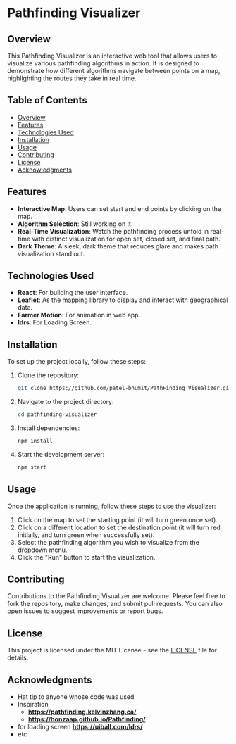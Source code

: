 # Pathfinding Visualizer

## Overview
This Pathfinding Visualizer is an interactive web tool that allows users to visualize various pathfinding algorithms in action. It is designed to demonstrate how different algorithms navigate between points on a map, highlighting the routes they take in real time.

## Table of Contents
- [Overview](#overview)
- [Features](#features)
- [Technologies Used](#technologies-used)
- [Installation](#installation)
- [Usage](#usage)
- [Contributing](#contributing)
- [License](#license)
- [Acknowledgments](#acknowledgments)

## Features
- **Interactive Map**: Users can set start and end points by clicking on the map.
- **Algorithm Selection**: Still working on it
- **Real-Time Visualization**: Watch the pathfinding process unfold in real-time with distinct visualization for open set, closed set, and final path.
- **Dark Theme**: A sleek, dark theme that reduces glare and makes path visualization stand out.

## Technologies Used
- **React**: For building the user interface.
- **Leaflet**: As the mapping library to display and interact with geographical data.
- **Farmer Motion**: For animation in web app.
- **ldrs**: For Loading Screen.

## Installation
To set up the project locally, follow these steps:

1. Clone the repository:
   ```bash
   git clone https://github.com/patel-bhumit/PathFinding_Visualizer.git
   ```
2. Navigate to the project directory:
   ```bash
   cd pathfinding-visualizer
   ```
3. Install dependencies:
   ```bash
   npm install
   ```
4. Start the development server:
   ```bash
   npm start
   ```

## Usage
Once the application is running, follow these steps to use the visualizer:
1. Click on the map to set the starting point (it will turn green once set).
2. Click on a different location to set the destination point (it will turn red initially, and turn green when successfully set).
3. Select the pathfinding algorithm you wish to visualize from the dropdown menu.
4. Click the "Run" button to start the visualization.

## Contributing
Contributions to the Pathfinding Visualizer are welcome. Please feel free to fork the repository, make changes, and submit pull requests. You can also open issues to suggest improvements or report bugs.

## License
This project is licensed under the MIT License - see the [LICENSE](LICENSE.md) file for details.

## Acknowledgments
- Hat tip to anyone whose code was used
- Inspiration
    - **https://pathfinding.kelvinzhang.ca/**
    - **https://honzaap.github.io/Pathfinding/**
- for loading screen **https://uiball.com/ldrs/**
- etc
